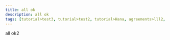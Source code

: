 ```yaml
---
title: all ok
description: all ok
tags: [tutorial>test3, tutorial>test2, tutorial>Hana, agreements>lll2, products:analytics/73554900100700000651/01200314690800000638/01200314690900001216]
---
```

all ok2
